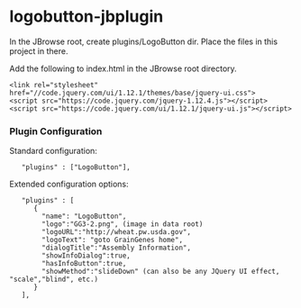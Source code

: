 # logobutton-jbplugin

In the JBrowse root, create plugins/LogoButton dir.  Place the files in this project in there.

Add the following to index.html in the JBrowse root directory.
```
<link rel="stylesheet" href="//code.jquery.com/ui/1.12.1/themes/base/jquery-ui.css">
<script src="https://code.jquery.com/jquery-1.12.4.js"></script>
<script src="https://code.jquery.com/ui/1.12.1/jquery-ui.js"></script>
```

### Plugin Configuration

Standard configuration:
```
   "plugins" : ["LogoButton"],
```

Extended configuration options:
```
   "plugins" : [
      {
        "name": "LogoButton",
        "logo":"GG3-2.png", (image in data root)
        "logoURL":"http://wheat.pw.usda.gov",
        "logoText": "goto GrainGenes home",
        "dialogTitle":"Assembly Information",
        "showInfoDialog":true,
        "hasInfoButton":true,
        "showMethod":"slideDown" (can also be any JQuery UI effect, "scale","blind", etc.)
      }
   ],
```